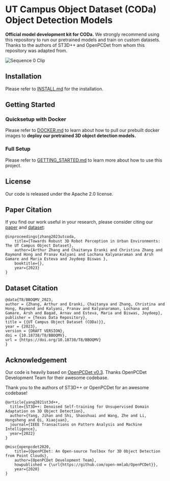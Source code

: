 # UT Campus Object Dataset (CODa) Object Detection Models

<b>Official model development kit for CODa.</b> We strongly recommend using this repository to run our pretrained
models and train on custom datasets. Thanks to the authors of ST3D++ and OpenPCDet from whom this repository
was adapted from.

![Sequence 0 Clip](./docs/codademo.gif)

## Installation

Please refer to [INSTALL.md](docs/INSTALL.md) for the installation.

## Getting Started

### Quicksetup with Docker

Please refer to [DOCKER.md](docs/DOCKER.md) to learn about how to pull our prebuilt docker images to **deploy our pretrained 3D object detection models.**

### Full Setup
Please refer to [GETTING_STARTED.md](docs/GETTING_STARTED.md) to learn more about how to use this project.

## License

Our code is released under the Apache 2.0 license.

## Paper Citation

If you find our work useful in your research, please consider citing our [paper](https://arxiv.org/abs/2309.13549) and [dataset](https://dataverse.tdl.org/dataset.xhtml?persistentId=doi:10.18738/T8/BBOQMV):

```
@inproceedings{zhang2023utcoda,
    title={Towards Robust 3D Robot Perception in Urban Environments: The UT Campus Object Dataset},
    author={Arthur Zhang and Chaitanya Eranki and Christina Zhang and Raymond Hong and Pranav Kalyani and Lochana Kalyanaraman and Arsh Gamare and Maria Esteva and Joydeep Biswas },
    booktitle={},
    year={2023}
}
```

## Dataset Citation
```
@data{T8/BBOQMV_2023,
author = {Zhang, Arthur and Eranki, Chaitanya and Zhang, Christina and Hong, Raymond and Kalyani, Pranav and Kalyanaraman, Lochana and Gamare, Arsh and Bagad, Arnav and Esteva, Maria and Biswas, Joydeep},
publisher = {Texas Data Repository},
title = {{UT Campus Object Dataset (CODa)}},
year = {2023},
version = {DRAFT VERSION},
doi = {10.18738/T8/BBOQMV},
url = {https://doi.org/10.18738/T8/BBOQMV}
}
```

## Acknowledgement

Our code is heavily based on [OpenPCDet v0.3](https://github.com/open-mmlab/OpenPCDet/commit/e3bec15f1052b4827d942398f20f2db1cb681c01). Thanks OpenPCDet Development Team for their awesome codebase.


Thank you to the authors of ST3D++ or OpenPCDet for an awesome codebase!
```
@article{yang2021st3d++,
  title={ST3D++: Denoised Self-training for Unsupervised Domain Adaptation on 3D Object Detection},
  author={Yang, Jihan and Shi, Shaoshuai and Wang, Zhe and Li, Hongsheng and Qi, Xiaojuan},
  journal={IEEE Transactions on Pattern Analysis and Machine Intelligence},
  year={2022}
}
```
```
@misc{openpcdet2020,
    title={OpenPCDet: An Open-source Toolbox for 3D Object Detection from Point Clouds},
    author={OpenPCDet Development Team},
    howpublished = {\url{https://github.com/open-mmlab/OpenPCDet}},
    year={2020}
}
```
